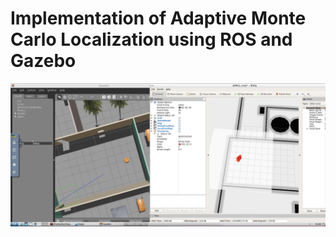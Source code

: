 # Implementation of Adaptive Monte Carlo Localization using ROS and Gazebo


![](https://github.com/minoring/robot/blob/master/Project3/resources/AMCL.png)
